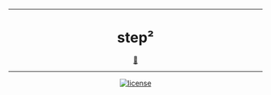 ______________________________________________________________________
<div align="center">

# step²

<p align="center">
  <a href="https://github.com/vonexel/step2">🦶</a>
</p>

______________________________________________________________________





[![license](https://img.shields.io/badge/License-MIT%20-blue.svg)](https://github.com/vonexel/step2/blob/master/LICENSE)


</div>


